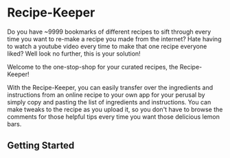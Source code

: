 # Recipe-Keeper
Do you have ~9999 bookmarks of different recipes to sift through every time you want to re-make a recipe you made from the internet? Hate having to watch a youtube video every time to make that one recipe everyone liked? Well look no further, this is your solution!

Welcome to the one-stop-shop for your curated recipes, the Recipe-Keeper!

With the Recipe-Keeper, you can easily transfer over the ingredients and instructions from an online recipe to your own app for your perusal by simply copy and pasting the list of ingredients and instructions. You can make tweaks to the recipe as you upload it, so you don't have to browse the comments for those helpful tips every time you want those delicious lemon bars.

## Getting Started
